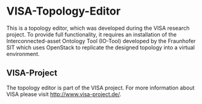 # VISA-Topology-Editor

This is a topology editor, which was developed during the VISA research project. To provide full functionality, it requires an installation of the Interconnected-asset Ontology Tool (IO-Tool) developed by the Fraunhofer SIT which uses OpenStack to replicate the designed topology into a virtual environment.

## VISA-Project

The topology editor is part of the VISA project. For more information about VISA please visit http://www.visa-project.de/.
